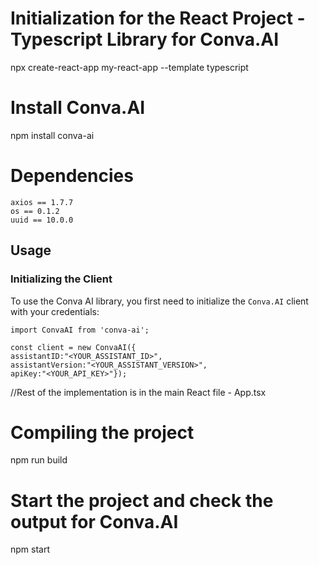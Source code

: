 # Initialization for the React Project - Typescript Library for Conva.AI

npx create-react-app my-react-app --template typescript

# Install Conva.AI

npm install conva-ai

# Dependencies

```
axios == 1.7.7
os == 0.1.2
uuid == 10.0.0
```

## Usage

### Initializing the Client

To use the Conva AI library, you first need to initialize the `Conva.AI` client with your credentials:

```
import ConvaAI from 'conva-ai';

const client = new ConvaAI({
assistantID:"<YOUR_ASSISTANT_ID>",
assistantVersion:"<YOUR_ASSISTANT_VERSION>",
apiKey:"<YOUR_API_KEY>"});
```

//Rest of the implementation is in the main React file - App.tsx

# Compiling the project

npm run build

# Start the project and check the output for Conva.AI

npm start
